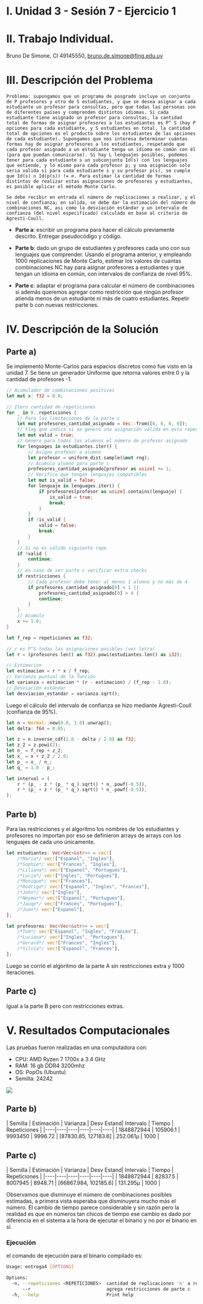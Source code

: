 # I. Unidad 3 - Sesión 7 -  Ejercicio 1

# II. Trabajo Individual.

Bruno De Simone, CI 49145550, bruno.de.simone@fing.edu.uy

# III. Descripción del Problema
```
Problema: supongamos que un programa de posgrado incluye un conjunto de P profesores y otro de S estudiantes, y que se desea asignar a cada estudiante un profesor para consultas, pero que todas las personas son de diferentes países y comprenden distintos idiomas. Si cada estudiante tiene asignado un profesor para consultas, la cantidad total de formas de asignar profesores a los estudiantes es P^ S (hay P opciones para cada estudiante, y S estudiantes en total, la cantidad total de opciones es el producto sobre los estudiantes de las opciones de cada estudiante). Supongamos que nos interesa determinar cuántas formas hay de asignar profesores a los estudiantes, respetando que cada profesor asignado a un estudiante tenga un idioma en común con él (para que puedan comunicarse). Si hay L lenguajes posibles, podemos tener para cada estudiante s un subconjunto Id(s) con los lenguajes que entiende, y lo mismo para cada profesor p; y una asignación solo serıa valida si para cada estudiante s y su profesor p(s), se cumple que Id(s) ∩ Id(p(s)) != ∅. Para estimar la cantidad de formas distintas de realizar estas asignaciones de profesores y estudiantes, es posible aplicar el método Monte Carlo.

Se debe recibir en entrada el número de replicaciones a realizar, y el nivel de confianza; en salida, se debe dar la estimación del número de combinaciones NC, ası como la desviación estándar y un intervalo de confianza (del nivel especificado) calculado en base al criterio de Agresti-Coull.
```
- **Parte a**: escribir un programa para hacer el cálculo previamente descrito. Entregar pseudocódigo y código.

- **Parte b**: dado un grupo de estudiantes y profesores cada uno con sus lenguajes que comprender. Usando el programa anterior, y empleando 1000 replicaciones de Monte Carlo, estimar los valores de cuantas combinaciones NC hay para asignar profesores a estudiantes y que tengan un idioma en común, con intervalos de confianza de nivel 95%.

- **Parte c**: adaptar el programa para calcular el número de combinaciones si además queremos agregar como restricción que ningún profesor atienda menos de un estudiante ni más de cuatro estudiantes. Repetir parte b con nuevas restricciones.

# IV. Descripción de la Solución

## Parte a)
Se implementó Monte-Carlos para espacios discretos como fue visto en la unidad 7. Se tiene un generador Uniforme que retorna valores entre 0 y la cantidad de profesores -1.

```rust
// Acumulador de combinaciones positivas
let mut x: f32 = 0.0;

// Itero cantidad de repeticiones
for _ in 0..repeticiones {
    // Para las limitaciones de la parte c
    let mut profesores_cantidad_asignado = Vec::from([0, 0, 0, 0]);
    // Flag que indica si se genero una asignación válida en esta repetición
    let mut valid = true;
    // Genero para todos los alumnos el número de profesor asignado
    for lenguages in estudiantes.iter() {
        // Asigno profesor a alumno
        let profesor = uniform_dist.sample(&mut rng);
        // Acumulo alumno para parte c
        profesores_cantidad_asignado[profesor as usize] += 1;
        // Verifico que tengan lenguajes compatibles
        let mut is_valid = false;
        for lenguaje in lenguages.iter() {
            if profesores[profesor as usize].contains(lenguaje) {
                is_valid = true;
                break;
            }
        }
        if !is_valid {
            valid = false;
            break;
        }
    }
    // Si no es válido siguiente repe
    if !valid {
        continue;
    }
    // en caso de ser parte c verificar extra checks
    if restricciones {
        // Cada profesor debe tener al menos 1 alumno y no más de 4
        if profesores_cantidad_asignado[0] < 1 || 
	        profesores_cantidad_asignado[0] > 4 {
            continue;
        }
    }
    // Acumulo
    x += 1.0;
}

let f_rep = repeticiones as f32;

// r es P^S todas las asignaciones posibles (ver letra)
let r = (profesores.len() as f32).powi(estudiantes.len() as i32);

// Estimacion
let estimacion = r * x / f_rep;
// Varianza puntual de la función
let varianza = estimacion * (r - estimacion) / (f_rep - 1.0);
// Desviación estándar
let desviacion_estandar = varianza.sqrt();
```

Luego el cálculo del intervalo de confianza se hizo mediante Agresti-Coull (confianza de 95%).
```rust
let n = Normal::new(0.0, 1.0).unwrap();
let delta: f64 = 0.05;

let z = n.inverse_cdf(1.0 - delta / 2.0) as f32;
let z_2 = z.powi(2);
let n_ = f_rep + z_2;
let x_ = x + z_2 / 2.0;
let p_ = x_ / n_;
let q_ = 1.0 - p_;

let interval = (
    r * (p_ - z * (p_ * q_).sqrt() * n_.powf(-0.5)),
    r * (p_ + z * (p_ * q_).sqrt() * n_.powf(-0.5)),
);
```

## Parte b)
Para las restricciones y el algoritmo los nombres de los estudiantes y profesores no importan por eso se definieron arrays de arrays con los lenguajes de cada uno únicamente.
```rust
let estudiantes: Vec<Vec<&str>> = vec![
    /*Maria*/ vec!["Espanol", "Ingles"],
    /*Sophie*/ vec!["Frances", "Ingles"],
    /*Liliana*/ vec!["Espanol", "Portugues"],
    /*Lucia*/ vec!["Ingles", "Portugues"],
    /*Monique*/ vec!["Frances"],
    /*Rodrigo*/ vec!["Espanol", "Ingles", "Frances"],
    /*John*/ vec!["Ingles"],
    /*Neymar*/ vec!["Espanol", "Portugues"],
    /*Jauqe*/ vec!["Frances", "Portugues"],
    /*Juan*/ vec!["Espanol"],
];

let profesores: Vec<Vec<&str>> = vec![
    /*Tom*/ vec!["Espanol", "Ingles", "Frances"],
    /*Luciana*/ vec!["Ingles", "Portugues"],
    /*Gerard*/ vec!["Frances", "Ingles"],
    /*Silvia*/ vec!["Espanol", "Frances"],
];
```
Luego se corrió el algoritmo de la parte A sin restricciones extra y 1000 iteraciones.

## Parte c)
Igual a la parte B pero con restricciones extras.

# V. Resultados Computacionales

Las pruebas fueron realizadas en una computadora con:
<ul>
<li>CPU: AMD Ryzen 7 1700x a 3.4 GHz</li>
<li>RAM: 16 gb DDR4 3200mhz</li>
<li>OS: PopOs (Ubuntu)</li>
<li>Semilla: 24242</li>
</ul>

![](./../pc.png)

## Parte b)

| Semilla | Estimación | Varianza | Desv Estand| Intervalo | Tiempo | Repeticiones |
       |----|----|----|----|----|----|
| 1848872944 | 105906.1 | 9993450 | 9996.72 | [87830.85, 127183.6] | 252.061µ | 1000 |


## Parte c)

| Semilla | Estimación | Varianza | Desv Estand| Intervalo | Tiempo | Repeticiones |
       |----|----|----|----|----|----|
| 1848872944 | 82837.5 | 8007945 | 8948.71 | [66867.984, 102185.6] | 131.295µ | 1000 |

Observamos que disminuye el número de combinaciones posibles estimadas, a primera vista esperaba que disminuyera mucho más el número.  El cambio de tiempo parece considerable y sin razón pero la realidad es que en números tan chicos de tiempo ese cambio es dado por diferencia en el sistema a la hora de ejecutar el binario y no por el binario en sí.

### Ejecución
el comando de ejecución para el binario compilado es:
```bash
Usage: entrega4 [OPTIONS]

Options:
  -n, --repeticiones <REPETICIONES>  cantidad de replicaciones 'n' a realizar [default: 1000]
      --r                            agrega restricciones de parte c
  -h, --help                         Print help
```
